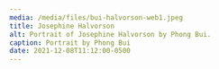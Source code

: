```yaml
---
media: /media/files/bui-halvorson-web1.jpeg
title: Josephine Halvorson
alt: Portrait of Josephine Halvorson by Phong Bui.
caption: Portrait by Phong Bui
date: 2021-12-08T11:12:00-0500
---
```

